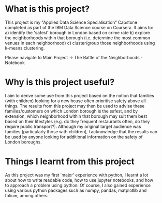 # What is this project?
This project is my "Applied Data Science Specialisation" Capstone completed as part of the IBM Data Science course on Coursera. It aims to:
a) identify the 'safest' borough in London based on crime rate
b) explore the neighborhoods within that borough (i.e. determine the most common venues in each neighborhood)
c) cluster/group those neighborhoods using k-means clustering.

Please navigate to Main Project -> The Battle of the Neighborhoods - Notebook 

# Why is this project useful?
I aim to derive some use from this project based on the notion that families (with children) looking for a new house often prioritise safety above all things. The results from this project may then be used to advise these families/customers on which London borough is the safest, and by extension, which neighborhood within that borough may suit them best based on their lifestyles (e.g. do they frequent restaurants often, do they require public transport?). Although my original target audience was families (particularly those with children), I acknowledge that the results can be used by anyone looking for additional information on the safety of London boroughs.

# Things I learnt from this project
As this project was my first 'major' experience with python, I learnt a lot about how to write readable code, how to use jupyter notebooks, and how to approach a problem using python. Of course, I also gained experience using various python packages such as numpy, pandas, matplotlib and folium, among others. 
